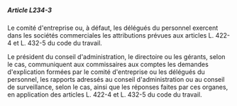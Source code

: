 ##### Article L234-3

Le comité d'entreprise ou, à défaut, les délégués du personnel exercent dans les sociétés commerciales les attributions prévues aux articles L. 422-4 et L. 432-5 du code du travail.

Le président du conseil d'administration, le directoire ou les gérants, selon le cas, communiquent aux commissaires aux comptes les demandes d'explication formées par le comité d'entreprise ou les délégués du personnel, les rapports adressés au conseil d'administration ou au conseil de surveillance, selon le cas, ainsi que les réponses faites par ces organes, en application des articles L. 422-4 et L. 432-5 du code du travail.

